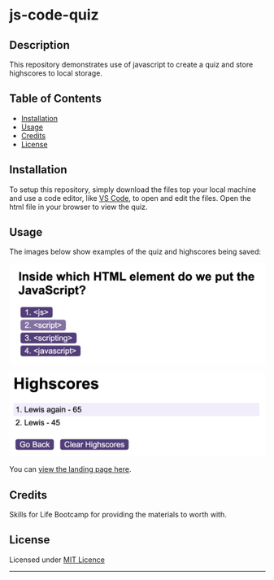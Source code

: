 # js-code-quiz

## Description 

This repository demonstrates use of javascript to create a quiz and store highscores to local storage.


## Table of Contents

* [Installation](#installation)
* [Usage](#usage)
* [Credits](#credits)
* [License](#license)


## Installation

To setup this repository, simply download the files top your local machine and use a code editor, like [VS Code](https://github.com/microsoft/vscode), to open and edit the files. Open the html file in your browser to view the quiz.


## Usage 

The images below show examples of the quiz and highscores being saved:

![Example of the quiz](https://github.com/ibanezlewis/js-code-quiz/blob/main/quiz-example.png)

![Example of highscores being saved](https://github.com/ibanezlewis/js-code-quiz/blob/main/highscores-example.png)

You can [view the landing page here](https://ibanezlewis.github.io/js-code-quiz/).

## Credits

Skills for Life Bootcamp for providing the materials to worth with.


## License

Licensed under [MIT Licence](https://choosealicense.com/licenses/mit/)

---